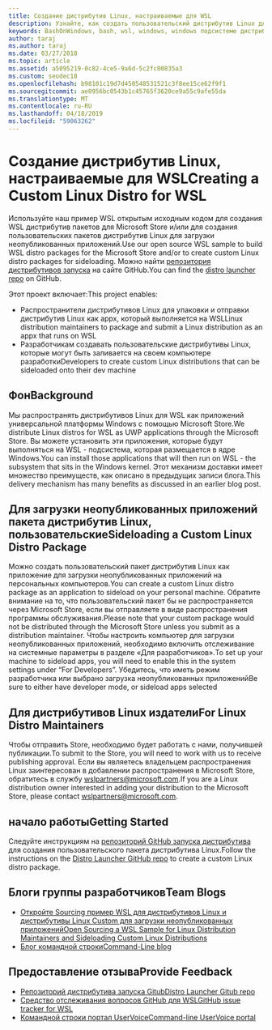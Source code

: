 ```yaml
---
title: Создание дистрибутив Linux, настраиваемые для WSL
description: Узнайте, как создать пользовательский дистрибутив Linux для подсистемы Windows для Linux.
keywords: BashOnWindows, bash, wsl, windows, windows подсистеме дистрибутива, пользовательский
author: taraj
ms.author: taraj
ms.date: 03/27/2018
ms.topic: article
ms.assetid: a5095219-0c82-4ce5-9a6d-5c2fc00835a3
ms.custom: seodec18
ms.openlocfilehash: b98101c19d7d450548531521c3f8ee15ce62f9f1
ms.sourcegitcommit: ae0956bc0543b1c45765f3620ce9a55c9afe55da
ms.translationtype: MT
ms.contentlocale: ru-RU
ms.lasthandoff: 04/18/2019
ms.locfileid: "59063262"
---
```

# <a name="creating-a-custom-linux-distro-for-wsl"></a><span data-ttu-id="2b384-104">Создание дистрибутив Linux, настраиваемые для WSL</span><span class="sxs-lookup"><span data-stu-id="2b384-104">Creating a Custom Linux Distro for WSL</span></span>

<span data-ttu-id="2b384-105">Используйте наш пример WSL открытым исходным кодом для создания WSL дистрибутив пакетов для Microsoft Store и/или для создания пользовательских пакетов дистрибутив Linux для загрузки неопубликованных приложений.</span><span class="sxs-lookup"><span data-stu-id="2b384-105">Use our open source WSL sample to build WSL distro packages for the Microsoft Store and/or to create custom Linux distro packages for sideloading.</span></span> <span data-ttu-id="2b384-106">Можно найти [репозитория дистрибутивов запуска](https://github.com/Microsoft/WSL-DistroLauncher) на сайте GitHub.</span><span class="sxs-lookup"><span data-stu-id="2b384-106">You can find the [distro launcher repo](https://github.com/Microsoft/WSL-DistroLauncher) on GitHub.</span></span>

<span data-ttu-id="2b384-107">Этот проект включает:</span><span class="sxs-lookup"><span data-stu-id="2b384-107">This project enables:</span></span>
* <span data-ttu-id="2b384-108">Распространители дистрибутивов Linux для упаковки и отправки дистрибутив Linux как appx, который выполняется на WSL</span><span class="sxs-lookup"><span data-stu-id="2b384-108">Linux distribution maintainers to package and submit a Linux distribution as an appx that runs on WSL</span></span>
* <span data-ttu-id="2b384-109">Разработчикам создавать пользовательские дистрибутивы Linux, которые могут быть заливается на своем компьютере разработки</span><span class="sxs-lookup"><span data-stu-id="2b384-109">Developers to create custom Linux distributions that can be sideloaded onto their dev machine</span></span>

## <a name="background"></a><span data-ttu-id="2b384-110">Фон</span><span class="sxs-lookup"><span data-stu-id="2b384-110">Background</span></span>
<span data-ttu-id="2b384-111">Мы распространять дистрибутивов Linux для WSL как приложений универсальной платформы Windows с помощью Microsoft Store.</span><span class="sxs-lookup"><span data-stu-id="2b384-111">We distribute Linux distros for WSL as UWP applications through the Microsoft Store.</span></span> <span data-ttu-id="2b384-112">Вы можете установить эти приложения, которые будут выполняться на WSL - подсистема, которая размещается в ядре Windows.</span><span class="sxs-lookup"><span data-stu-id="2b384-112">You can install those applications that will then run on WSL - the subsystem that sits in the Windows kernel.</span></span> <span data-ttu-id="2b384-113">Этот механизм доставки имеет множество преимуществ, как описано в предыдущих записи блога.</span><span class="sxs-lookup"><span data-stu-id="2b384-113">This delivery mechanism has many benefits as discussed in an earlier blog post.</span></span>

## <a name="sideloading-a-custom-linux-distro-package"></a><span data-ttu-id="2b384-114">Для загрузки неопубликованных приложений пакета дистрибутив Linux, пользовательские</span><span class="sxs-lookup"><span data-stu-id="2b384-114">Sideloading a Custom Linux Distro Package</span></span>
<span data-ttu-id="2b384-115">Можно создать пользовательский пакет дистрибутив Linux как приложение для загрузки неопубликованных приложений на персональных компьютеров.</span><span class="sxs-lookup"><span data-stu-id="2b384-115">You can create a custom Linux distro package as an application to sideload on your personal machine.</span></span> <span data-ttu-id="2b384-116">Обратите внимание на то, что пользовательский пакет бы не распространяется через Microsoft Store, если вы отправляете в виде распространения программы обслуживания.</span><span class="sxs-lookup"><span data-stu-id="2b384-116">Please note that your custom package would not be distributed through the Microsoft Store unless you submit as a distribution maintainer.</span></span>
<span data-ttu-id="2b384-117">Чтобы настроить компьютер для загрузки неопубликованных приложений, необходимо включить отслеживание на системные параметры в разделе «Для разработчиков».</span><span class="sxs-lookup"><span data-stu-id="2b384-117">To set up your machine to sideload apps, you will need to enable this in the system settings under “For Developers”.</span></span>  <span data-ttu-id="2b384-118">Убедитесь, что иметь режим разработчика или выбрано загрузка неопубликованных приложений</span><span class="sxs-lookup"><span data-stu-id="2b384-118">Be sure to either have developer mode, or sideload apps selected</span></span>

## <a name="for-linux-distro-maintainers"></a><span data-ttu-id="2b384-119">Для дистрибутивов Linux издатели</span><span class="sxs-lookup"><span data-stu-id="2b384-119">For Linux Distro Maintainers</span></span>
<span data-ttu-id="2b384-120">Чтобы отправить Store, необходимо будет работать с нами, получившей публикации.</span><span class="sxs-lookup"><span data-stu-id="2b384-120">To submit to the Store, you will need to work with us to receive publishing approval.</span></span> <span data-ttu-id="2b384-121">Если вы являетесь владельцем распространения Linux заинтересован в добавлении распространения в Microsoft Store, обратитесь в службу wslpartners@microsoft.com.</span><span class="sxs-lookup"><span data-stu-id="2b384-121">If you are a Linux distribution owner interested in adding your distribution to the Microsoft Store, please contact wslpartners@microsoft.com.</span></span>

## <a name="getting-started"></a><span data-ttu-id="2b384-122">начало работы</span><span class="sxs-lookup"><span data-stu-id="2b384-122">Getting Started</span></span>
<span data-ttu-id="2b384-123">Следуйте инструкциям на [репозиторий GitHub запуска дистрибутива](https://github.com/Microsoft/WSL-DistroLauncher) для создания пользовательского пакета дистрибутива Linux.</span><span class="sxs-lookup"><span data-stu-id="2b384-123">Follow the instructions on the [Distro Launcher GitHub repo](https://github.com/Microsoft/WSL-DistroLauncher) to create a custom Linux distro package.</span></span>

 
## <a name="team-blogs"></a><span data-ttu-id="2b384-124">Блоги группы разработчиков</span><span class="sxs-lookup"><span data-stu-id="2b384-124">Team Blogs</span></span>
*  [<span data-ttu-id="2b384-125">Откройте Sourcing пример WSL для дистрибутивов Linux и дистрибутивы Linux Custom для загрузки неопубликованных приложений</span><span class="sxs-lookup"><span data-stu-id="2b384-125">Open Sourcing a WSL Sample for Linux Distribution Maintainers and Sideloading Custom Linux Distributions</span></span>](https://blogs.msdn.microsoft.com/commandline/2018/03/26/wsl-distro-launcher/)
* [<span data-ttu-id="2b384-126">Блог командной строки</span><span class="sxs-lookup"><span data-stu-id="2b384-126">Command-Line blog</span></span>](https://blogs.msdn.microsoft.com/commandline/)

## <a name="provide-feedback"></a><span data-ttu-id="2b384-127">Предоставление отзыва</span><span class="sxs-lookup"><span data-stu-id="2b384-127">Provide Feedback</span></span>
* [<span data-ttu-id="2b384-128">Репозиторий дистрибутива запуска Gitub</span><span class="sxs-lookup"><span data-stu-id="2b384-128">Distro Launcher Gitub repo</span></span>](https://github.com/Microsoft/WSL-DistroLauncher)
* [<span data-ttu-id="2b384-129">Средство отслеживания вопросов GitHub для WSL</span><span class="sxs-lookup"><span data-stu-id="2b384-129">GitHub issue tracker for WSL</span></span>](https://github.com/Microsoft/BashOnWindows/issues)
* [<span data-ttu-id="2b384-130">Командной строки портал UserVoice</span><span class="sxs-lookup"><span data-stu-id="2b384-130">Command-line UserVoice portal</span></span>](https://wpdev.uservoice.com/forums/266908-command-prompt-console-bash-on-ubuntu-on-windo/category/161892-bash)
